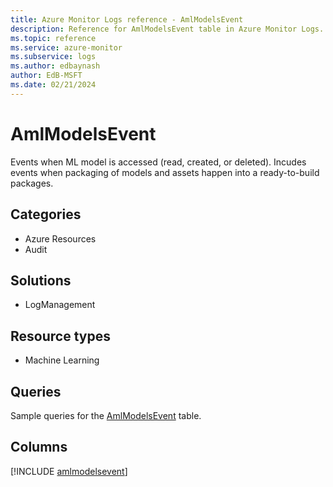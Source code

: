 ```yaml
---
title: Azure Monitor Logs reference - AmlModelsEvent
description: Reference for AmlModelsEvent table in Azure Monitor Logs.
ms.topic: reference
ms.service: azure-monitor
ms.subservice: logs
ms.author: edbaynash
author: EdB-MSFT
ms.date: 02/21/2024
---
```


# AmlModelsEvent

Events when ML model is accessed (read, created, or deleted). Incudes events when packaging of models and assets happen into a ready-to-build packages.


## Categories

- Azure Resources
- Audit

## Solutions

- LogManagement

## Resource types

- Machine Learning

## Queries

 Sample queries for the [AmlModelsEvent](/azure/azure-monitor/reference/queries/amlmodelsevent) table.


## Columns
  
[!INCLUDE [amlmodelsevent](.././tables/includes/amlmodelsevent-include.md)]
